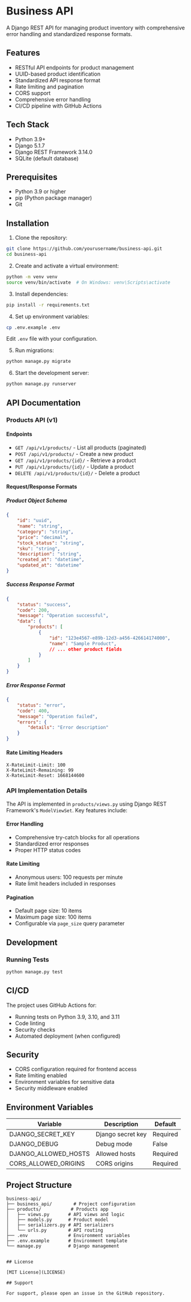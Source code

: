 # Business API

A Django REST API for managing product inventory with comprehensive error handling and standardized response formats.

## Features

- RESTful API endpoints for product management
- UUID-based product identification
- Standardized API response format
- Rate limiting and pagination
- CORS support
- Comprehensive error handling
- CI/CD pipeline with GitHub Actions

## Tech Stack

- Python 3.9+
- Django 5.1.7
- Django REST Framework 3.14.0
- SQLite (default database)

## Prerequisites

- Python 3.9 or higher
- pip (Python package manager)
- Git

## Installation

1. Clone the repository:
```bash
git clone https://github.com/yourusername/business-api.git
cd business-api
```

2. Create and activate a virtual environment:
```bash
python -m venv venv
source venv/bin/activate  # On Windows: venv\Scripts\activate
```

3. Install dependencies:
```bash
pip install -r requirements.txt
```

4. Set up environment variables:
```bash
cp .env.example .env
```
Edit `.env` file with your configuration.

5. Run migrations:
```bash
python manage.py migrate
```

6. Start the development server:
```bash
python manage.py runserver
```

## API Documentation

### Products API (v1)

#### Endpoints

- `GET /api/v1/products/` - List all products (paginated)
- `POST /api/v1/products/` - Create a new product
- `GET /api/v1/products/{id}/` - Retrieve a product
- `PUT /api/v1/products/{id}/` - Update a product
- `DELETE /api/v1/products/{id}/` - Delete a product

#### Request/Response Formats

##### Product Object Schema
```json
{
    "id": "uuid",
    "name": "string",
    "category": "string",
    "price": "decimal",
    "stock_status": "string",
    "sku": "string",
    "description": "string",
    "created_at": "datetime",
    "updated_at": "datetime"
}
```

##### Success Response Format
```json
{
    "status": "success",
    "code": 200,
    "message": "Operation successful",
    "data": {
        "products": [
            {
                "id": "123e4567-e89b-12d3-a456-426614174000",
                "name": "Sample Product",
                // ... other product fields
            }
        ]
    }
}
```

##### Error Response Format
```json
{
    "status": "error",
    "code": 400,
    "message": "Operation failed",
    "errors": {
        "details": "Error description"
    }
}
```

#### Rate Limiting Headers
```
X-RateLimit-Limit: 100
X-RateLimit-Remaining: 99
X-RateLimit-Reset: 1668144600
```

### API Implementation Details

The API is implemented in `products/views.py` using Django REST Framework's `ModelViewSet`. Key features include:

#### Error Handling
- Comprehensive try-catch blocks for all operations
- Standardized error responses
- Proper HTTP status codes

#### Rate Limiting
- Anonymous users: 100 requests per minute
- Rate limit headers included in responses

#### Pagination
- Default page size: 10 items
- Maximum page size: 100 items
- Configurable via `page_size` query parameter

## Development

### Running Tests
```bash
python manage.py test
```

## CI/CD

The project uses GitHub Actions for:
- Running tests on Python 3.9, 3.10, and 3.11
- Code linting
- Security checks
- Automated deployment (when configured)

## Security

- CORS configuration required for frontend access
- Rate limiting enabled
- Environment variables for sensitive data
- Security middleware enabled

## Environment Variables

| Variable | Description | Default |
|----------|-------------|---------|
| DJANGO_SECRET_KEY | Django secret key | Required |
| DJANGO_DEBUG | Debug mode | False |
| DJANGO_ALLOWED_HOSTS | Allowed hosts | Required |
| CORS_ALLOWED_ORIGINS | CORS origins | Required |

## Project Structure

```
business-api/
├── business_api/        # Project configuration
├── products/           # Products app
│   ├── views.py       # API views and logic
│   ├── models.py      # Product model
│   ├── serializers.py # API serializers
│   └── urls.py        # API routing
├── .env               # Environment variables
├── .env.example       # Environment template
└── manage.py          # Django management


## License

[MIT License](LICENSE)

## Support

For support, please open an issue in the GitHub repository.
